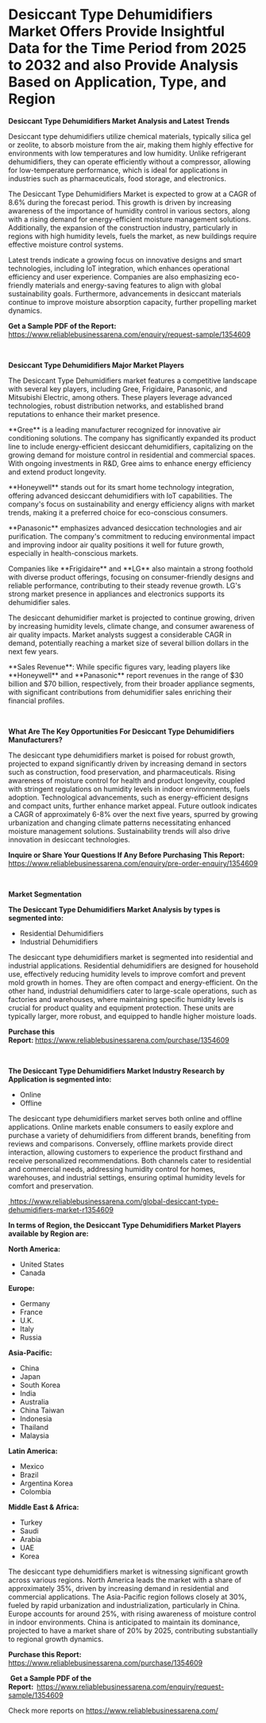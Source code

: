 <p><h1>Desiccant Type Dehumidifiers Market Offers Provide Insightful Data for the Time Period from 2025 to 2032 and also Provide Analysis Based on Application, Type, and Region</h1></p><p><strong>Desiccant Type Dehumidifiers Market Analysis and Latest Trends</strong></p>
<p><p>Desiccant type dehumidifiers utilize chemical materials, typically silica gel or zeolite, to absorb moisture from the air, making them highly effective for environments with low temperatures and low humidity. Unlike refrigerant dehumidifiers, they can operate efficiently without a compressor, allowing for low-temperature performance, which is ideal for applications in industries such as pharmaceuticals, food storage, and electronics.</p><p>The Desiccant Type Dehumidifiers Market is expected to grow at a CAGR of 8.6% during the forecast period. This growth is driven by increasing awareness of the importance of humidity control in various sectors, along with a rising demand for energy-efficient moisture management solutions. Additionally, the expansion of the construction industry, particularly in regions with high humidity levels, fuels the market, as new buildings require effective moisture control systems.</p><p>Latest trends indicate a growing focus on innovative designs and smart technologies, including IoT integration, which enhances operational efficiency and user experience. Companies are also emphasizing eco-friendly materials and energy-saving features to align with global sustainability goals. Furthermore, advancements in desiccant materials continue to improve moisture absorption capacity, further propelling market dynamics.</p></p>
<p><strong>Get a Sample PDF of the Report:&nbsp;</strong> <a href="https://www.reliablebusinessarena.com/enquiry/request-sample/1354609?utm_campaign=3289&utm_medium=2&utm_source=Github&utm_content=ia&utm_term=05042025&utm_id=desiccant-type-dehumidifiers">https://www.reliablebusinessarena.com/enquiry/request-sample/1354609</a></p>
<p>&nbsp;</p>
<p><strong>Desiccant Type Dehumidifiers Major Market Players</strong></p>
<p><p>The Desiccant Type Dehumidifiers market features a competitive landscape with several key players, including Gree, Frigidaire, Panasonic, and Mitsubishi Electric, among others. These players leverage advanced technologies, robust distribution networks, and established brand reputations to enhance their market presence.</p><p>**Gree** is a leading manufacturer recognized for innovative air conditioning solutions. The company has significantly expanded its product line to include energy-efficient desiccant dehumidifiers, capitalizing on the growing demand for moisture control in residential and commercial spaces. With ongoing investments in R&D, Gree aims to enhance energy efficiency and extend product longevity.</p><p>**Honeywell** stands out for its smart home technology integration, offering advanced desiccant dehumidifiers with IoT capabilities. The company's focus on sustainability and energy efficiency aligns with market trends, making it a preferred choice for eco-conscious consumers. </p><p>**Panasonic** emphasizes advanced desiccation technologies and air purification. The company's commitment to reducing environmental impact and improving indoor air quality positions it well for future growth, especially in health-conscious markets.</p><p>Companies like **Frigidaire** and **LG** also maintain a strong foothold with diverse product offerings, focusing on consumer-friendly designs and reliable performance, contributing to their steady revenue growth. LG's strong market presence in appliances and electronics supports its dehumidifier sales.</p><p>The desiccant dehumidifier market is projected to continue growing, driven by increasing humidity levels, climate change, and consumer awareness of air quality impacts. Market analysts suggest a considerable CAGR in demand, potentially reaching a market size of several billion dollars in the next few years.</p><p>**Sales Revenue**: While specific figures vary, leading players like **Honeywell** and **Panasonic** report revenues in the range of $30 billion and $70 billion, respectively, from their broader appliance segments, with significant contributions from dehumidifier sales enriching their financial profiles.</p></p>
<p>&nbsp;</p>
<p><strong>What Are The Key Opportunities For Desiccant Type Dehumidifiers Manufacturers?</strong></p>
<p><p>The desiccant type dehumidifiers market is poised for robust growth, projected to expand significantly driven by increasing demand in sectors such as construction, food preservation, and pharmaceuticals. Rising awareness of moisture control for health and product longevity, coupled with stringent regulations on humidity levels in indoor environments, fuels adoption. Technological advancements, such as energy-efficient designs and compact units, further enhance market appeal. Future outlook indicates a CAGR of approximately 6-8% over the next five years, spurred by growing urbanization and changing climate patterns necessitating enhanced moisture management solutions. Sustainability trends will also drive innovation in desiccant technologies.</p></p>
<p><strong>Inquire or Share Your Questions If Any Before Purchasing This Report:</strong> <a href="https://www.reliablebusinessarena.com/enquiry/pre-order-enquiry/1354609?utm_campaign=3289&utm_medium=2&utm_source=Github&utm_content=ia&utm_term=05042025&utm_id=desiccant-type-dehumidifiers">https://www.reliablebusinessarena.com/enquiry/pre-order-enquiry/1354609</a></p>
<p>&nbsp;</p>
<p><strong>Market Segmentation</strong></p>
<p><strong>The Desiccant Type Dehumidifiers Market Analysis by types is segmented into:</strong></p>
<p><ul><li>Residential Dehumidifiers</li><li>Industrial Dehumidifiers</li></ul></p>
<p><p>The desiccant type dehumidifiers market is segmented into residential and industrial applications. Residential dehumidifiers are designed for household use, effectively reducing humidity levels to improve comfort and prevent mold growth in homes. They are often compact and energy-efficient. On the other hand, industrial dehumidifiers cater to large-scale operations, such as factories and warehouses, where maintaining specific humidity levels is crucial for product quality and equipment protection. These units are typically larger, more robust, and equipped to handle higher moisture loads.</p></p>
<p><strong>Purchase this Report:&nbsp;</strong><a href="https://www.reliablebusinessarena.com/purchase/1354609?utm_campaign=3289&utm_medium=2&utm_source=Github&utm_content=ia&utm_term=05042025&utm_id=desiccant-type-dehumidifiers">https://www.reliablebusinessarena.com/purchase/1354609</a></p>
<p>&nbsp;</p>
<p><strong>The Desiccant Type Dehumidifiers Market Industry Research by Application is segmented into:</strong></p>
<p><ul><li>Online</li><li>Offline</li></ul></p>
<p><p>The desiccant type dehumidifiers market serves both online and offline applications. Online markets enable consumers to easily explore and purchase a variety of dehumidifiers from different brands, benefiting from reviews and comparisons. Conversely, offline markets provide direct interaction, allowing customers to experience the product firsthand and receive personalized recommendations. Both channels cater to residential and commercial needs, addressing humidity control for homes, warehouses, and industrial settings, ensuring optimal humidity levels for comfort and preservation.</p></p>
<p><a href="https://www.reliablebusinessarena.com/global-desiccant-type-dehumidifiers-market-r1354609?utm_campaign=3289&utm_medium=2&utm_source=Github&utm_content=ia&utm_term=05042025&utm_id=desiccant-type-dehumidifiers">&nbsp;https://www.reliablebusinessarena.com/global-desiccant-type-dehumidifiers-market-r1354609</a></p>
<p><strong>In terms of Region, the Desiccant Type Dehumidifiers Market Players available by Region are:</strong></p>
<p>
    <p> <strong> North America: </strong>
        <ul>
            <li>United States</li>
            <li>Canada</li>
        </ul>
        </p> 
    <p> <strong> Europe: </strong>
        <ul>
            <li>Germany</li>
            <li>France</li>
            <li>U.K.</li>
            <li>Italy</li>
            <li>Russia</li>
        </ul>
        </p> 
    <p> <strong> Asia-Pacific: </strong>
        <ul>
            <li>China</li>
            <li>Japan</li>
            <li>South Korea</li>
            <li>India</li>
            <li>Australia</li>
            <li>China Taiwan</li>
            <li>Indonesia</li>
            <li>Thailand</li>
            <li>Malaysia</li>
        </ul>
        </p> 
    <p> <strong> Latin America: </strong>
        <ul>
            <li>Mexico</li>
            <li>Brazil</li>
            <li>Argentina Korea</li>
            <li>Colombia</li>
        </ul>
        </p> 
    <p> <strong> Middle East & Africa: </strong>
        <ul>
            <li>Turkey</li>
            <li>Saudi</li>
            <li>Arabia</li>
            <li>UAE</li>
            <li>Korea</li>
        </ul>
    </p>
    </p>
<p><p>The desiccant type dehumidifiers market is witnessing significant growth across various regions. North America leads the market with a share of approximately 35%, driven by increasing demand in residential and commercial applications. The Asia-Pacific region follows closely at 30%, fueled by rapid urbanization and industrialization, particularly in China. Europe accounts for around 25%, with rising awareness of moisture control in indoor environments. China is anticipated to maintain its dominance, projected to have a market share of 20% by 2025, contributing substantially to regional growth dynamics.</p></p>
<p><strong>Purchase this Report: </strong><a href="https://www.reliablebusinessarena.com/purchase/1354609?utm_campaign=3289&utm_medium=2&utm_source=Github&utm_content=ia&utm_term=05042025&utm_id=desiccant-type-dehumidifiers">https://www.reliablebusinessarena.com/purchase/1354609</a></p>
<p>&nbsp;<strong>Get a Sample PDF of the Report:&nbsp;&nbsp;</strong><a href="https://www.reliablebusinessarena.com/enquiry/request-sample/1354609?utm_campaign=3289&utm_medium=2&utm_source=Github&utm_content=ia&utm_term=05042025&utm_id=desiccant-type-dehumidifiers">https://www.reliablebusinessarena.com/enquiry/request-sample/1354609</a></p>
<p><strong></strong></p>
<p>Check more reports on <a href="https://www.reliablebusinessarena.com/?utm_campaign=3289&utm_medium=2&utm_source=Github&utm_content=ia&utm_term=05042025&utm_id=desiccant-type-dehumidifiers">https://www.reliablebusinessarena.com/</a></p>